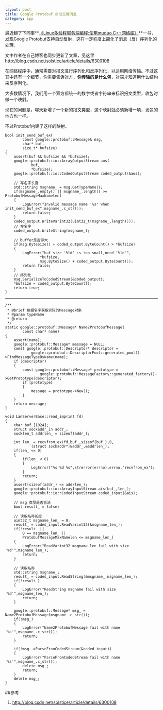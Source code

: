 ```yaml
---
layout: post
title: Google Protobuf 自动反射消息
category: cpp
---
```


最近翻了下同事**[《Linux多线程服务端编程:使用muduo C++网络库》](http://www.amazon.cn/Linux%E5%A4%9A%E7%BA%BF%E7%A8%8B%E6%9C%8D%E5%8A%A1%E7%AB%AF%E7%BC%96%E7%A8%8B-%E4%BD%BF%E7%94%A8muduo-C-%E7%BD%91%E7%BB%9C%E5%BA%93-%E9%99%88%E7%A1%95/dp/B00AYS2KL0/ref=pd_bxgy_b_img_y)**一书，发现Google Protobuf支持自动反射，这在一定程度上简化了消息（反）序列化的处理。

文中作者在自己博客也同步更新了文章，见这里<http://blog.csdn.net/solstice/article/details/6300108>

在网络程序中，通常需要对报文进行序列化和反序列化，以适用网络传输。不过这其中还有一个细节，你需要告诉对方，**你传输的是什么包**，对端才知道用什么结构来反序列化。

大多数情况下，我们用一个双方都统一的数字或者字符串来标识报文类型，收包时做一个映射。

现在的问题是，哪天新增了一个新的报文类型，这个映射就必须新增一项，发包的地方也一样。

不过Protobuf内建了这样的映射。

	bool init_send_buf_ex(
			const google::protobuf::Message& msg,
			char* buf,
			size_t* bufsize)
	{
		assert(buf && bufsize && *bufsize);
		google::protobuf::io::ArrayOutputStream aos(
				buf,
				*bufsize);
		google::protobuf::io::CodedOutputStream coded_output(&aos);

		// 写名字长度
		std::string msgname_ = msg.GetTypeName();
		if(msgname_.empty() || msgname_.length() >= ProtobufMessageMaxNamelen)
		{
			LogError("Invalid message name '%s' when init_send_buf_ex",msgname_.c_str());
			return false;
		}
		coded_output.WriteVarint32(uint32_t(msgname_.length()));
		// 写名字
		coded_output.WriteString(msgname_);
		
		// buffer是否够大
		if(msg.ByteSize() + coded_output.ByteCount() > *bufsize)
		{
			LogError("buf size '%ld' is too small,need '%ld'",
					*bufsize,
					msg.ByteSize() + coded_output.ByteCount());
			return false;
		}
		// 序列化
		msg.SerializeToCodedStream(&coded_output);
		*bufsize = coded_output.ByteCount();
		return true;
	}

---

	/**
	 * @brief 根据名字获取实际的Message对象
	 * @param typeName
	 * @return
	 */
	static google::protobuf::Message* Name2ProtobufMessage(
			const char* name)
	{
		assert(name);
		google::protobuf::Message* message = NULL;
		const google::protobuf::Descriptor* descriptor =
				google::protobuf::DescriptorPool::generated_pool()->FindMessageTypeByName(name);
		if (descriptor)
		{
			const google::protobuf::Message* prototype =
					google::protobuf::MessageFactory::generated_factory()->GetPrototype(descriptor);
			if (prototype)
			{
				message = prototype->New();
			}
		}
		return message;
	}

	void LanServerBase::read_imp(int fd)
	{
		char buf_[1024];
		struct sockaddr_in addr_;
		socklen_t addrlen_ = sizeof(addr_);

		int len_ = recvfrom_ex(fd,buf_,sizeof(buf_),0,
				(struct sockaddr*)&addr_,&addrlen_);
		if(len_ <= 0)
		{
			if(len_ < 0)
			{
				LogError("%s %d %s",strerror(errno),errno,"recvfrom_ex");
			}
			return;
		}
		assert(sizeof(addr_) <= addrlen_);
		google::protobuf::io::ArrayInputStream ais(buf_,len_);
		google::protobuf::io::CodedInputStream coded_input(&ais);
		
		// msg 类型是否合法
		bool result_ = false;

		// 读取名称长度
		uint32_t msgname_len_ = 0;
		result_ = coded_input.ReadVarint32(&msgname_len_);
		if(!result_ ||
			0 == msgname_len_ || 
			ProtobufMessageMaxNamelen <= msgname_len_)
		{
			LogError("ReadVarint32 msgname_len fail with size '%d'",msgname_len_);
			return;
		}

		// 读取名称
		std::string msgname_;
		result_ = coded_input.ReadString(&msgname_,msgname_len_);
		if(!result_)
		{
			LogError("ReadString msgname fail with size '%d'",msgname_len_);
			return;
		}
		
		google::protobuf::Message* msg_ = Name2ProtobufMessage(msgname_.c_str());
		if(!msg_)
		{
			LogError("Name2ProtobufMessage fail with name '%s'",msgname_.c_str());
			return;
		}
		
		if(!msg_->ParseFromCodedStream(&coded_input))
		{
			LogError("ParseFromCodedStream fail with name '%s'",msgname_.c_str());
			delete msg_;
			return;
		}
		delete msg_;
	}
	
##参考
1. <http://blog.csdn.net/solstice/article/details/6300108>